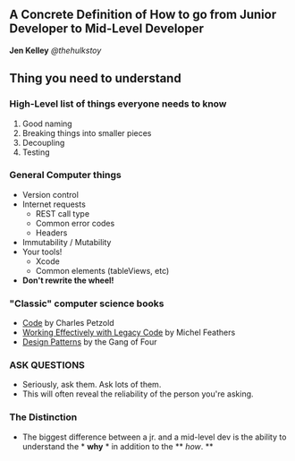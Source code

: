 ## A Concrete Definition of How to go from Junior Developer to Mid-Level Developer
**Jen Kelley**
*@thehulkstoy*

## Thing you need to understand

### High-Level list of things everyone needs to know
1. Good naming
2. Breaking things into smaller pieces
3. Decoupling
4. Testing

### General Computer things
* Version control
* Internet requests
    * REST call type
    * Common error codes
    * Headers
* Immutability / Mutability
* Your tools!
    * Xcode
    * Common elements (tableViews, etc)
* **Don't rewrite the wheel!**

### "Classic" computer science books
* [Code](https://www.amazon.com/dp/B00JDMPOK2/ref=dp-kindle-redirect?_encoding=UTF8&btkr=1) by Charles Petzold
* [Working Effectively with Legacy Code](https://www.amazon.com/Working-Effectively-Legacy-Robert-Martin-ebook/dp/B005OYHF0A) by Michel Feathers
* [Design Patterns](https://www.amazon.com/Design-Patterns-Object-Oriented-Addison-Wesley-Professional-ebook/dp/B000SEIBB8) by the Gang of Four

### ASK QUESTIONS
* Seriously, ask them. Ask lots of them.
* This will often reveal the reliability of the person you're asking.

### The Distinction
* The biggest difference between a jr. and a mid-level dev is the ability to understand the * **why** * in addition to the ** *how*. **
